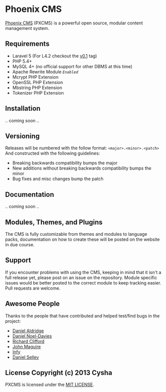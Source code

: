 # Phoenix CMS 
[Phoenix CMS](http://phoenixcms.org/) (PXCMS) is a powerful open source, modular content management system. 

## Requirements 
* Laravel 5 (For L4.2 checkout the [v0.1](https://github.com/Cysha/PhoenixCMS/releases/tag/v0.1) tag) 
* PHP 5.4+
* MySQL 4+ (no official support for other DBMS at this time) 
* Apache Rewrite Module *`Enabled`* 
* Mcrypt PHP Extension 
* OpenSSL PHP Extension 
* Mbstring PHP Extension 
* Tokenizer PHP Extension 

## Installation 
.. coming soon ..

## Versioning 
Releases will be numbered with the follow format: `<major>.<minor>.<patch>` And constructed with the following guidelines: 
- Breaking backwards compatibility bumps the major 
- New additions without breaking backwards compatibility bumps the minor 
- Bug fixes and misc changes bump the patch 

## Documentation 
.. coming soon .. 

## Modules, Themes, and Plugins 
The CMS is fully customizable from themes and modules to language packs, documentation on how to create these will be posted on the website in due course. 

## Support 
If you encounter problems with using the CMS, keeping in mind that it isn't a full release yet, please post on an issue on the repository.
Module specific issues would be better posted to the correct module to keep tracking easier. Pull requests are welcome. 

## Awesome People 
Thanks to the people that have contributed and helped test/find bugs in the project: 
- [Daniel Aldridge](https://github.com/xLink) 
- [Daniel Noel-Davies](https://github.com/NoelDavies) 
- [Richard Clifford](https://github.com/richard-clifford) 
- [John Maguire](https://github.com/johnmaguire2013) 
- [Infy](https://github.com/infyhr)
- [Daniel Selley](https://github.com/danselley) 

## License Copyright (c) 2013 Cysha 
PXCMS is licensed under the [MIT LICENSE](http://opensource.org/licenses/MIT).


